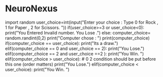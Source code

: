 # NeuroNexus
import random
user_choice=int(input("Enter your choice : Type 0 for Rock , 1 for Paper , 2 for Scissors. "))
if(user_choice>=3 or user_choice<0):
    print("You Entered Invalid number. You Lose .")
else:
    computer_choice= random.randint(0,2)
    print("Computer chose : ")
    print(computer_choice)
    if(computer_choice == user_choice):
        print("Its a draw.")
    elif(computer_choice == 0 and user_choice == 2):
        print("You Lose.")
    elif(computer_choice == 2 and user_choice ==2 ):
        print("You Win. ")
    elif(computer_choice > user_choice):     # 0 2 condition should be put before this one (order matters)
        print("You Lose.")
    elif(computer_choice < user_choice):
        print("You Win. ")




